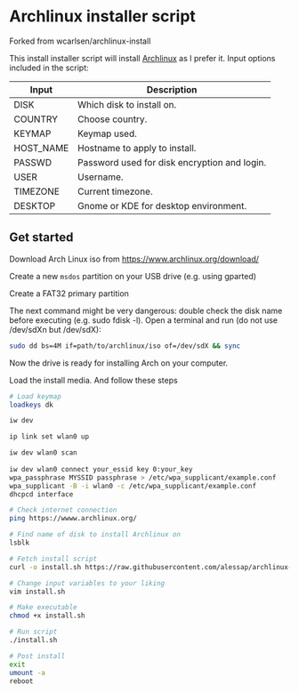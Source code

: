 # Archlinux installer script

Forked from wcarlsen/archlinux-install

This install installer script will install [Archlinux](https://www.archlinux.org/) as I prefer it. Input options included in the script:

| Input | Description |
|---|---|
| DISK | Which disk to install on. |
| COUNTRY | Choose country. |
| KEYMAP | Keymap used. |
| HOST_NAME | Hostname to apply to install. |
| PASSWD | Password used for disk encryption and login. |
| USER | Username. |
| TIMEZONE | Current timezone. |
| DESKTOP | Gnome or KDE for desktop environment. |


## Get started

Download Arch Linux iso from https://www.archlinux.org/download/

Create a new `msdos` partition on your USB drive (e.g. using gparted)

Create a FAT32 primary partition

The next command might be very dangerous: double check the disk name before executing (e.g. sudo fdisk -l). 
Open a terminal and run (do not use /dev/sdXn but /dev/sdX):
```bash
sudo dd bs=4M if=path/to/archlinux/iso of=/dev/sdX && sync  
```
Now the drive is ready for installing Arch on your computer.

Load the install media. And follow these steps

```bash
# Load keymap
loadkeys dk

iw dev

ip link set wlan0 up

iw dev wlan0 scan
 
iw dev wlan0 connect your_essid key 0:your_key
wpa_passphrase MYSSID passphrase > /etc/wpa_supplicant/example.conf
wpa_supplicant -B -i wlan0 -c /etc/wpa_supplicant/example.conf
dhcpcd interface

# Check internet connection
ping https://wwww.archlinux.org/

# Find name of disk to install Archlinux on
lsblk

# Fetch install script
curl -o install.sh https://raw.githubusercontent.com/alessap/archlinux-install/main/install.sh

# Change input variables to your liking
vim install.sh

# Make executable
chmod +x install.sh

# Run script
./install.sh

# Post install
exit
umount -a
reboot
```
